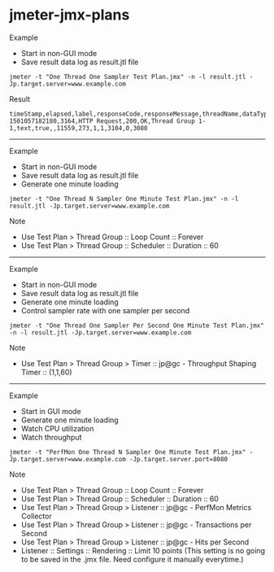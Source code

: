 # jmeter-jmx-plans

Example

* Start in non-GUI mode
* Save result data log as result.jtl file

```
jmeter -t "One Thread One Sampler Test Plan.jmx" -n -l result.jtl -Jp.target.server=www.example.com
```

Result

```
timeStamp,elapsed,label,responseCode,responseMessage,threadName,dataType,success,failureMessage,bytes,sentBytes,grpThreads,allThreads,Latency,IdleTime,Connect
1501057182180,3164,HTTP Request,200,OK,Thread Group 1-1,text,true,,11559,273,1,1,3104,0,3080
```

---

Example

* Start in non-GUI mode
* Save result data log as result.jtl file
* Generate one minute loading

```
jmeter -t "One Thread N Sampler One Minute Test Plan.jmx" -n -l result.jtl -Jp.target.server=www.example.com
```

Note

* Use Test Plan > Thread Group :: Loop Count :: Forever
* Use Test Plan > Thread Group :: Scheduler :: Duration :: 60

---

Example

* Start in non-GUI mode
* Save result data log as result.jtl file
* Generate one minute loading
* Control sampler rate with one sampler per second

```
jmeter -t "One Thread One Sampler Per Second One Minute Test Plan.jmx" -n -l result.jtl -Jp.target.server=www.example.com
```

Note

* Use Test Plan > Thread Group > Timer :: jp@gc - Throughput Shaping Timer :: (1,1,60)

---

Example

* Start in GUI mode
* Generate one minute loading
* Watch CPU utilization
* Watch throughput

```
jmeter -t "PerfMon One Thread N Sampler One Minute Test Plan.jmx" -Jp.target.server=www.example.com -Jp.target.server.port=8080
```

Note

* Use Test Plan > Thread Group :: Loop Count :: Forever
* Use Test Plan > Thread Group :: Scheduler :: Duration :: 60
* Use Test Plan > Thread Group > Listener :: jp@gc - PerfMon Metrics Collector
* Use Test Plan > Thread Group > Listener :: jp@gc - Transactions per Second
* Use Test Plan > Thread Group > Listener :: jp@gc - Hits per Second
* Listener :: Settings :: Rendering :: Limit 10 points (This setting is no going to be saved in the .jmx file. Need configure it manually everytime.)

